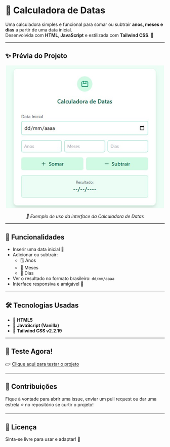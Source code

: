 # 📅 Calculadora de Datas

Uma calculadora simples e funcional para somar ou subtrair **anos, meses e dias** a partir de uma data inicial.  
Desenvolvida com **HTML**, **JavaScript** e estilizada com **Tailwind CSS**. 🌱

---

## ✨ Prévia do Projeto

<div align="center">
  <img src="./src/calc.jpg" alt="Exemplo da calculadora de datas" width="500"/>
  <p><i>📸 Exemplo de uso da interface da Calculadora de Datas</i></p>
</div>

---

## 🧠 Funcionalidades

- Inserir uma data inicial 📌  
- Adicionar ou subtrair:
  - 🗓️ Anos
  - 📆 Meses
  - 📅 Dias  
- Ver o resultado no formato brasileiro: `dd/mm/aaaa`
- Interface responsiva e amigável 🌿

---

## 🛠️ Tecnologias Usadas

- 🔹 **HTML5**
- 🔸 **JavaScript (Vanilla)**
- 🔹 **Tailwind CSS v2.2.19**

---

## 🚀 Teste Agora!

👉 [Clique aqui para testar o projeto](https://darkphoenixbr.github.io/CalculatorPro/)  

---

## 🤝 Contribuições

Fique à vontade para abrir uma issue, enviar um pull request ou dar uma estrela ⭐ no repositório se curtir o projeto!

---

## 📄 Licença
  
Sinta-se livre para usar e adaptar! 💚
